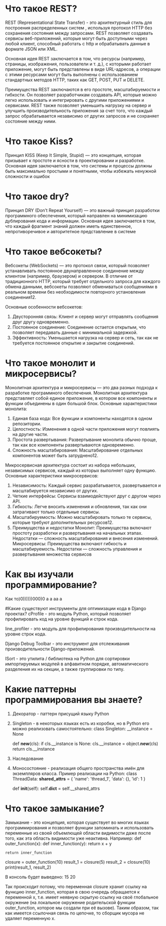 # Что такое REST?
REST (Representational State Transfer) - это архитектурный стиль для построения распределенных систем , используя протокол HTTP без сохранения состояния между запросами. REST позволяет создавать сервисы веб-приложений, которые могут быть доступными через любой клиент, способный работать с http и обрабатывать данные в формате JSON или XML.

Основная идея REST заключается в том, что ресурсы (например, страницы, изображения, пользователи и т. д.), с которыми работает приложение, могут быть представлены в виде URL-адресов, а операции с этими ресурсами могут быть выполнены с использованием стандартных методов HTTP, таких как GET, POST, PUT и DELETE.

Преимущества REST заключаются в его простоте, масштабируемости и гибкости. Он позволяет разработчикам создавать API, которые можно легко использовать и интегрировать с другими приложениями и сервисами. REST также позволяет уменьшить нагрузку на сервер и улучшить производительность приложения за счет того, что каждый запрос обрабатывается независимо от других запросов и не сохраняет состояние между ними.

# Что такое Kiss?
Принцип KISS (Keep It Simple, Stupid) — это концепция, которая призывает к простоте и ясности в проектировании и разработке. Основная идея заключается в том, что системы и процессы должны быть максимально простыми и понятными, чтобы избежать ненужной сложности и ошибок

# Что такое dry?
Принцип DRY (Don’t Repeat Yourself) — это важный принцип разработки программного обеспечения, который направлен на минимизацию дублирования кода и информации. Основная идея заключается в том, что каждый фрагмент знаний должен иметь единственное, непротиворечивое и авторитетное представление в системе

# Что такое вебсокеты?
Вебсокеты (WebSockets) — это протокол связи, который позволяет устанавливать постоянное двунаправленное соединение между клиентом (например, браузером) и сервером. В отличие от традиционного HTTP, который требует отдельного запроса для каждого обмена данными, вебсокеты позволяют обмениваться сообщениями в реальном времени без необходимости повторного установления соединения12.

Основные особенности вебсокетов:

1. Двусторонняя связь: Клиент и сервер могут отправлять сообщения друг другу одновременно.
2. Постоянное соединение: Соединение остается открытым, что позволяет передавать данные с минимальной задержкой.
3. Эффективность: Уменьшается нагрузка на сервер и сеть, так как не требуется постоянное открытие и закрытие соединений.

# Что такое монолит и микросервисы?
Монолитная архитектура и микросервисы — это два разных подхода к разработке программного обеспечения.
Монолитная архитектура представляет собой единое приложение, в котором все компоненты и функции объединены в один большой блок. Основные характеристики монолита:

1. Единая база кода: Все функции и компоненты находятся в одном репозитории.
2. Целостность: Изменения в одной части приложения могут повлиять на другие части.
3. Простота развертывания: Развертывание монолита обычно проще, так как все компоненты развертываются одновременно.
4. Сложность масштабирования: Масштабирование отдельных компонентов может быть затруднено12.

Микросервисная архитектура состоит из набора небольших, независимых сервисов, каждый из которых выполняет одну функцию. Основные характеристики микросервисов:

1. Независимость: Каждый сервис разрабатывается, развертывается и масштабируется независимо от других.
2. Четкие интерфейсы: Сервисы взаимодействуют друг с другом через API.
3. Гибкость: Легче вносить изменения и обновления, так как они затрагивают только отдельные сервисы.
4. Масштабируемость: Можно масштабировать только те сервисы, которые требуют дополнительных ресурсов12.
5. Преимущества и недостатки
Монолит: Преимущества включают простоту разработки и развертывания на начальных этапах. Недостатки — сложность масштабирования и внесения изменений.
Микросервисы: Преимущества включают гибкость и масштабируемость. Недостатки — сложность управления и развертывания множества сервисов

# Как вы изучали программирование?
Как то)0))))))000)0
a
a
aa
a

#Какие существуют инструменты для оптимизации кода в Django проектах?
cProfile - это модуль Python, который позволяет профилировать код на уровне функций и строк кода.

line_profiler - это модуль для профилирования производительности на уровне строк кода.

Django Debug Toolbar - это инструмент для отслеживания производительности Django-приложений.

ISort - это утилита / библиотека на Python для сортировки импортируемых модулей в алфавитном порядке, автоматического разделения их на секции, а также группировки по типу.

# Какие паттерны программирования вы знаете?
1) Декоратор - паттерн присущий языку Python
2) Singleton - в некоторых языках есть из коробки, но в Python его можно реализовать самостоятельно:
class Singleton:
    __instance = None

    def __new__(cls):
        if cls.__instance is None:
            cls.__instance = object.__new__(cls)
        return cls.__instance
3) Наследование
4) Моносостояние - реализация общего пространства имён для экземпляров класса. Пример реализации на Python:
class ThreadData:
    __shared_attrs__ = {
        'name': 'thread_1',
        'data': {},
        'id': 1
    }

    def __init__(self):
        self.__dict__ = self.__shared_attrs

# Что такое замыкание?
Замыкание - это концепция, которая существует во многих языках программирования и позволяет функции запоминать и использовать переменные из своей объемлющей области видимости даже после того, как эта область видимости уже неактивна. Например: def outer_function(x):
    def inner_function(y):
        return x + y

    return inner_function


closure = outer_function(10)
result_1 = closure(5)
result_2 = closure(10)
print(result_1, result_2)

В консоль будет выведено:
15
20

Так происходит потому, что переменная closure хранит ссылку на функцию inner_function, которая в свою очередь обращается к переменной x, т.е. имеет неявную скрытую ссылку на своё глобальное окружение (на локальное окружение родительской функции outer_function, которое мы создали при её вызове). Таким образом, так как имеется ссылочная связь по цепочке, то сборщик мусора не удаляет переменную x.

